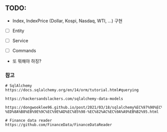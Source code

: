 ## TODO:
* Index, IndexPrice (Dollar, Kospi, Nasdaq, WTI, ...) 구현
* [ ] Entity
* [ ] Service
* [ ] Commands
 

* 또 뭐해야 하징?

### 참고
```shell
# SqlAlchemy
https://docs.sqlalchemy.org/en/14/orm/tutorial.html#querying

https://hackersandslackers.com/sqlalchemy-data-models

https://dongwooklee96.github.io/post/2021/03/18/sqlalchemy%EC%97%90%EC%84%9C-%ED%8A%B8%EB%9E%9C%EC%9E%AD%EC%85%98-%EC%82%AC%EC%9A%A9%EB%B2%95.html

# Finance data reader
https://github.com/FinanceData/FinanceDataReader
```